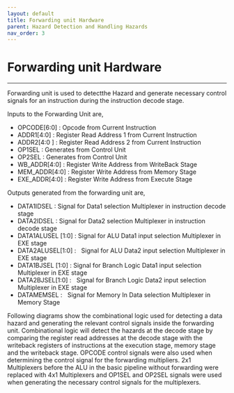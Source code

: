 ```yaml
---
layout: default
title: Forwarding‌ ‌unit‌ ‌Hardware
parent: Hazard Detection and Handling Hazards
nav_order: 3
---
```


# Forwarding‌ ‌unit‌ ‌Hardware

---

Forwarding‌ ‌unit‌ ‌is‌ ‌used‌ ‌to‌ ‌detect‌‌the‌ ‌Hazard‌ ‌and‌ ‌generate‌‌ necessary‌ ‌control‌ ‌signals‌ ‌for‌ ‌an‌‌ instruction‌ ‌during‌ ‌the‌ ‌instruction‌‌ decode‌ ‌stage.

Inputs‌ ‌to‌ ‌the‌ ‌Forwarding‌ ‌Unit‌ ‌are,‌ ‌

- OPCODE[6:0]‌‌ ‌:‌ ‌Opcode‌ ‌from‌ ‌Current‌ ‌Instruction‌ ‌
- ADDR1[4:0]‌‌ ‌:‌ ‌Register‌ ‌Read‌ ‌Address‌ ‌1‌ ‌from‌ ‌Current‌ ‌Instruction‌ ‌
- ADDR2[4:0‌ ]‌ ‌:‌ ‌Register‌ ‌Read‌ ‌Address‌ ‌2‌ ‌from‌ ‌Current‌ ‌Instruction‌ ‌
- OP1SEL‌‌ ‌:‌ ‌Generates‌ ‌from‌ ‌Control‌ ‌Unit‌ ‌
- OP2SEL‌‌ ‌:‌ ‌Generates‌ ‌from‌ ‌Control‌ ‌Unit‌ ‌
- WB_ADDR[4:0]‌‌ ‌:‌ ‌Register‌ ‌Write‌ ‌Address‌ ‌from‌ ‌WriteBack‌ ‌Stage‌ ‌
- MEM_ADDR[4:0]‌‌ ‌:‌ ‌Register‌ ‌Write‌ ‌Address‌ ‌from‌ ‌Memory‌ ‌Stage‌ ‌
- EXE_ADDR[4:0]‌‌ ‌:‌ ‌Register‌ ‌Write‌ ‌Address‌ ‌from‌ ‌Execute‌ ‌Stage‌

Outputs‌ ‌generated‌ ‌from‌ ‌the‌ ‌forwarding‌ ‌unit‌ ‌are,‌ ‌
‌

- DATA1IDSEL‌‌ ‌:‌ ‌Signal‌ ‌for‌ ‌Data1‌ ‌selection‌ ‌Multiplexer‌ ‌in‌ ‌instruction‌ ‌decode‌ ‌stage‌ ‌
- DATA2IDSEL‌‌ ‌:‌ ‌Signal‌ ‌for‌ ‌Data2‌ ‌selection‌ ‌Multiplexer‌ ‌in‌ ‌instruction‌ ‌decode‌ ‌stage‌ ‌
- DATA1ALUSEL‌ ‌[1:0]‌‌ ‌:‌ ‌Signal‌ ‌for‌ ‌ALU‌ ‌Data1‌ ‌input‌ ‌selection‌ ‌Multiplexer‌ ‌in‌ ‌EXE‌ ‌stage‌ ‌
- DATA2ALUSEL[1:0]‌ : ‌ ‌ ‌Signal‌ ‌for‌ ‌ALU‌ ‌Data2‌ ‌input‌ ‌selection‌ ‌Multiplexer‌ ‌in‌ ‌EXE‌ ‌stage‌ ‌
- DATA1BJSEL‌ ‌[1:0]‌‌ ‌:‌ ‌Signal‌ ‌for‌ ‌Branch‌ ‌Logic‌ ‌Data1‌ ‌input‌ ‌selection‌ ‌Multiplexer‌ ‌in‌ ‌EXE‌ ‌stage‌ ‌
- DATA2BJSEL[1:0]‌ : ‌ ‌ ‌Signal‌ ‌for‌ ‌Branch‌ ‌Logic‌ ‌Data2‌ ‌input‌ ‌selection‌ ‌Multiplexer‌ ‌in‌ ‌EXE‌ ‌stage‌ ‌
- DATAMEMSEL‌ : ‌ ‌ ‌Signal‌ ‌for‌ ‌Memory‌ ‌In‌ ‌Data‌ ‌selection‌ ‌Multiplexer‌ ‌in‌ ‌Memory‌ ‌Stage

Following ‌‌diagrams‌‌ show‌‌ the‌‌ combinational‌‌ logic‌‌ used‌‌ for‌‌ detecting‌‌ a‌‌ data‌‌ hazard‌‌ and‌‌ generating‌‌ the‌‌ relevant‌‌ control‌‌ signals‌‌ inside‌‌ the‌‌ forwarding‌‌ unit.‌‌ Combinational‌‌ logic‌‌ will‌‌ detect‌‌ the‌‌ hazards‌‌ at‌ ‌the‌ ‌decode‌ ‌stage‌ ‌by‌ ‌comparing‌ ‌the‌ ‌register‌ ‌read‌ ‌addresses‌ ‌at‌ ‌the‌ ‌decode‌ ‌stage‌ ‌with‌ ‌the‌‌ writeback‌‌ registers‌‌ of‌‌ instructions‌‌ at‌‌ the‌‌ execution‌‌ stage,‌‌ memory‌‌ stage‌‌ and‌‌ the‌‌ writeback‌‌ stage.‌‌
OPCODE‌ ‌control‌ ‌signals‌ ‌were‌ ‌also‌ ‌used‌ ‌when‌ ‌determining‌ ‌the‌ ‌control‌ ‌signal‌ ‌for‌ ‌the‌ ‌forwarding‌‌ multipliers.‌ ‌2x1‌ ‌Multiplexers‌ ‌before‌ ‌the‌ ‌ALU‌ ‌in‌ ‌the‌ ‌basic‌ ‌pipeline‌ ‌without‌ ‌forwarding‌ ‌were‌‌ replaced‌ ‌with‌ ‌4x1‌ ‌Multiplexers‌ ‌and‌ ‌OP1SEL‌ ‌and‌ ‌OP2SEL‌ ‌signals‌ ‌were‌ ‌used‌ ‌when‌ ‌generating‌ ‌the‌‌ necessary‌ ‌control‌ ‌signals‌ ‌for‌ ‌the‌ ‌multiplexers.‌ ‌
